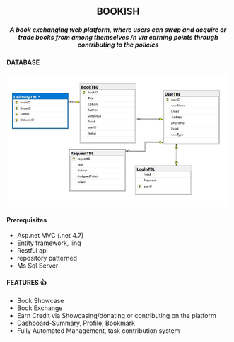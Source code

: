 <h2 align="center">BOOKISH</h2>  
<h5 align="center">A book exchanging web platform, where users can swap and acquire or trade books from among themselves /n
via earning points through contributing to the policies</h5>  

#### DATABASE
<p align="center">
  <img align="center" src="https://github.com/Tuurash/Bookish/blob/master/proposedDB.JPG" width="500" height="300" />
</p>

#### Prerequisites
- Asp.net MVC (.net 4.7)
- Entity framework, linq
- Restful api
- repository patterned
- Ms Sql Server

#### FEATURES :+1:
- Book Showcase
- Book Exchange
- Earn Credit via Showcasing/donating or contributing on the platform
- Dashboard-Summary, Profile, Bookmark
- Fully Automated Management, task contribution system

